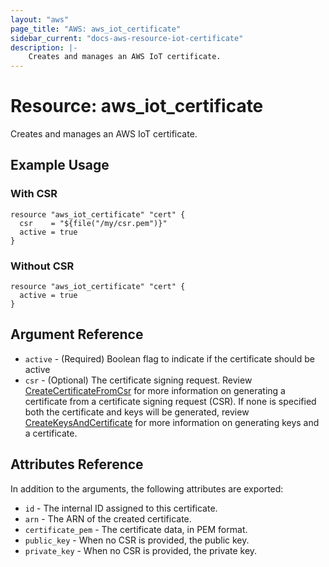 ```yaml
---
layout: "aws"
page_title: "AWS: aws_iot_certificate"
sidebar_current: "docs-aws-resource-iot-certificate"
description: |-
    Creates and manages an AWS IoT certificate.
---
```


# Resource: aws_iot_certificate

Creates and manages an AWS IoT certificate.

## Example Usage
### With CSR
```hcl
resource "aws_iot_certificate" "cert" {
  csr    = "${file("/my/csr.pem")}"
  active = true
}
```
### Without CSR
```hcl
resource "aws_iot_certificate" "cert" {
  active = true
}
```

## Argument Reference

* `active` - (Required)  Boolean flag to indicate if the certificate should be active
* `csr` - (Optional) The certificate signing request. Review
  [CreateCertificateFromCsr](https://docs.aws.amazon.com/iot/latest/apireference/API_CreateCertificateFromCsr.html)
  for more information on generating a certificate from a certificate signing request (CSR).
  If none is specified both the certificate and keys will be generated, review [CreateKeysAndCertificate](https://docs.aws.amazon.com/iot/latest/apireference/API_CreateKeysAndCertificate.html)
  for more information on generating keys and a certificate.

## Attributes Reference

In addition to the arguments, the following attributes are exported:

* `id` - The internal ID assigned to this certificate.
* `arn` - The ARN of the created certificate.
* `certificate_pem` - The certificate data, in PEM format.
* `public_key` - When no CSR is provided, the public key.
* `private_key` - When no CSR is provided, the private key.

